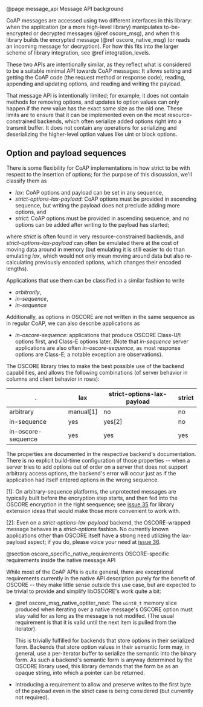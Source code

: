 @page message_api Message API background

CoAP messages are accessed using two different interfaces in this library:
when the application (or a more high-level library) manipulates to-be-encrypted or decrypted messages (@ref oscore_msg),
and when this library builds the encrypted message (@ref oscore_native_msg)
(or reads an incoming message for decryption).
For how this fits into the larger scheme of library integration, see @ref integration_levels.

These two APIs are intentionally similar,
as they reflect what is considered to be a suitable minimal API towards CoAP messages:
It allows setting and getting the CoAP code (the request method or response code),
reading, appending and updating options,
and reading and writing the payload.

That message API is intentionally limited;
for example, it does not contain methods for removing options,
and updates to option values can only happen if the new value has the exact same size as the old one.
These limits are to ensure that it can be implemented even on the most resource-constrained backends,
which often serialize added options right into a transmit buffer.
It does not contain any operations for serializing and deserializing the higher-level option values like uint or block options.

Option and payload sequences
----------------------------

There is some flexibility for CoAP implementations in how strict to be with respect to the insertion of options;
for the purpose of this discussion, we'll classify them as

* *lax*: CoAP options and payload can be set in any sequence,
* *strict-options-lax-payload*: CoAP options must be provided in ascending sequence,
  but writing the payload does not preclude adding more options, and
* *strict*: CoAP options must be provided in ascending sequence,
  and no options can be added after writing to the payload has started;

where *strict* is often found in very resource-constrained backends,
and *strict-options-lax-payload* can often be emulated there at the cost of moving data around in memory
(but emulating it is still easier to do than emulating *lax*,
which would not only mean moving around data but also re-calculating previously encoded options,
which changes their encoded lengths).

Applications that use them can be classified in a similar fashion to write

* *arbitrarily*,
* *in-sequence*,
* *in-sequence*

Additionally, as options in OSCORE are not written in the same sequence as in regular CoAP,
we can also describe applications as

* *in-oscore-sequence*: applications that produce OSCORE Class-U/I options first,
  and Class-E options later.
  (Note that *in-sequence* server applications are also often *in-oscore-sequence*,
  as most response options are Class-E;
  a notable exception are observations).

The OSCORE library tries to make the best possible use of the backend capabilities,
and allows the following combinations
(of server behavior in columns and client behavior in rows):

.                    |  lax      | strict-options-lax-payload    | strict
-------------------- | --------- | ----------------------------- | ----------------
arbitrary            | manual[1] | no                            | no
in-sequence          | yes       | yes[2]                        | no
in-oscore-sequence   | yes       | yes                           | yes

The properties are documented in the respective backend's documentation.
There is no explicit build-time configuration of those properties --
when a server tries to add options out of order on a server that does not support arbitrary access options,
the backend's error will occur just as if the application had itself entered options in the wrong sequence.

[1]: On arbitrary-sequence platforms, the unprotected messages are typically built before the encryption step starts,
and then fed into the OSCORE encryption in the right seequence;
see [issue 35](https://gitlab.com/oscore/liboscore/issues/35) for library extension ideas that would make those more convenient to work with.

[2]: Even on a *strict-options-lax-payload* backend, the OSCORE-wrapped message behaves in a *strict-options* fashion.
No currently known applications other than OSCORE itself have a strong need utilizing the lax-payload aspect;
if you do, please voice your need at [issue 36](https://gitlab.com/oscore/liboscore/issues/36).

@section oscore_specific_native_requirements OSCORE-specific requirements inside the native message API

While most of the CoAP APIs is quite general,
there are exceptional requirements currently in the native API description purely for the benefit of OSCORE --
they make little sense outside this use case,
but are expected to be trivial to provide and simplify libOSCORE's work quite a bit:

* @ref oscore_msg_native_optiter_next:
  The `uint8_t` memory slice produced when iterating over a native message's OSCORE option
  must stay valid for as long as the message is not modifed.
  (The usual requirement is that it is valid until the next item is pulled from the iterator).

  This is trivially fulfilled for backends that store options in their serialized form.
  Backends that store option values in their semantic form may, in general, use a per-iterator buffer to serialize the semantic into the binary form.
  As such a backend's semantic form is anyway determined by the OSCORE library used,
  this library demands that the form be as an opaque string, into which a pointer can be returned.

* Introducing a requirement to allow and preserve writes to the first byte of the payload even in the strict case is being considered (but currently not required).
